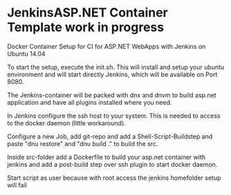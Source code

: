 # JenkinsASP.NET Container Template work in progress
Docker Container Setup for CI for ASP.NET WebApps with Jenkins on Ubuntu 14.04

To start the setup, execute the init.sh. This will install and setup your ubuntu environment and will start 
directly Jenkins, which will be available on Port 8080.

The Jenkins-container will be packed with dnx and dnvm to build asp.net application and have all plugins
installed where you need.

In Jenkins configure the ssh host to your system. This is needed to access to the docker daemon (little workaround).

Configure a new Job, add git-repo and add a Shell-Script-Buildstep and paste "dnu restore" and "dnu build ." to build 
the src.

Inside src-folder add a Dockerfile to build your asp.net container with jenkins and add a post-build step over ssh plugin to 
start docker daemon.

Start script as user because with root access the jenkins homefolder setup will fail 
